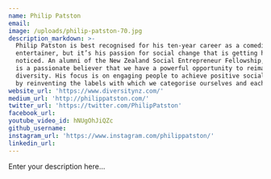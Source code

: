 ```yaml
---
name: Philip Patston
email:
image: /uploads/philip-patston-70.jpg
description_markdown: >-
  Philip Patston is best recognised for his ten-year career as a comedian and
  entertainer, but it’s his passion for social change that is getting him
  noticed. An alumni of the New Zealand Social Entrepreneur Fellowship, Philip
  is a passionate believer that we have a powerful opportunity to reimagine
  diversity. His focus is on engaging people to achieve positive social change
  by reinventing the labels with which we categorise ourselves and each other.
website_url: 'https://www.diversitynz.com/'
medium_url: 'http://philippatston.com/'
twitter_url: 'https://twitter.com/PhilipPatston'
facebook_url:
youtube_video_id: hNUgOhJiQZc
github_username:
instagram_url: 'https://www.instagram.com/philippatston/'
linkedin_url:
---
```

Enter your description here...
